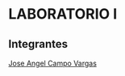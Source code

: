 # LABORATORIO I
## Integrantes
[Jose Angel Campo Vargas](https://github.com/Jose-Angel-Campo-Vargas)
